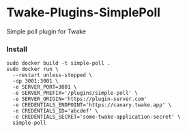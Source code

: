 # Twake-Plugins-SimplePoll

Simple poll plugin for Twake

### Install

```
sudo docker build -t simple-poll .
sudo docker run \
  --restart unless-stopped \
  -dp 3001:3001 \
  -e SERVER_PORT=3001 \
  -e SERVER_PREFIX='/plugins/simple-poll' \
  -e SERVER_ORIGIN='https://plugin-server.com'
  -e CREDENTIALS_ENDPOINT='https://canary.twake.app' \
  -e CREDENTIALS_ID='abcdef' \
  -e CREDENTIALS_SECRET='some-twake-application-secret' \
  simple-poll
```
